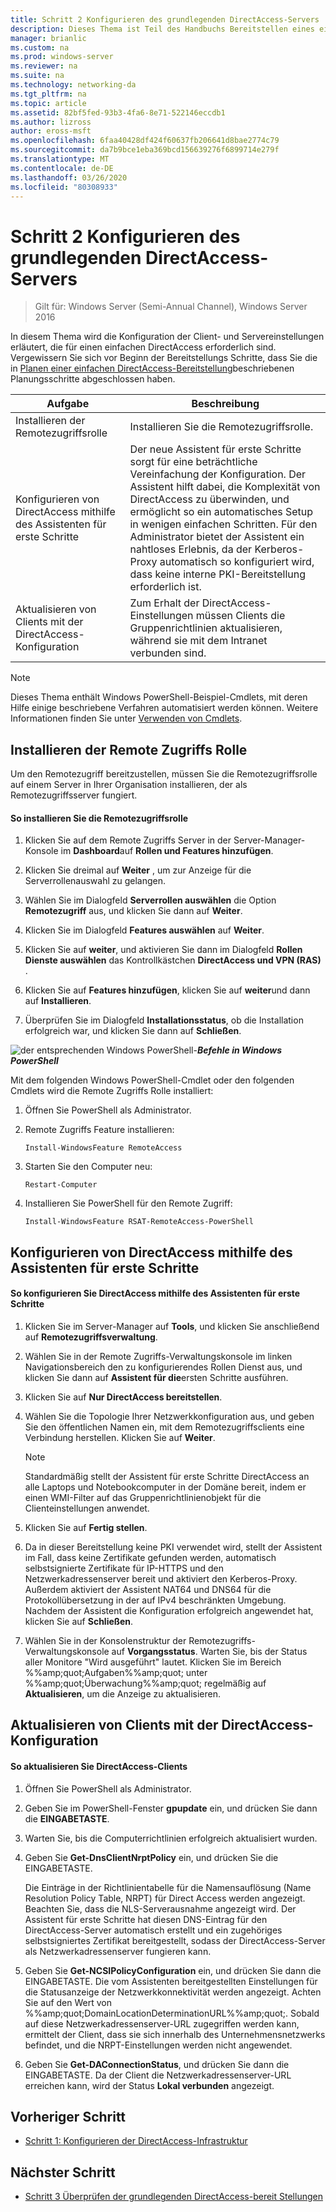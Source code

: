 ```yaml
---
title: Schritt 2 Konfigurieren des grundlegenden DirectAccess-Servers
description: Dieses Thema ist Teil des Handbuchs Bereitstellen eines einzelnen DirectAccess-Servers mit dem Assistenten für die ersten Schritte für Windows Server 2016
manager: brianlic
ms.custom: na
ms.prod: windows-server
ms.reviewer: na
ms.suite: na
ms.technology: networking-da
ms.tgt_pltfrm: na
ms.topic: article
ms.assetid: 82bf5fed-93b3-4fa6-8e71-522146eccdb1
ms.author: lizross
author: eross-msft
ms.openlocfilehash: 6faa40428df424f60637fb206641d8bae2774c79
ms.sourcegitcommit: da7b9bce1eba369bcd156639276f6899714e279f
ms.translationtype: MT
ms.contentlocale: de-DE
ms.lasthandoff: 03/26/2020
ms.locfileid: "80308933"
---
```

# <a name="step-2-configure-the-basic-directaccess-server"></a>Schritt 2 Konfigurieren des grundlegenden DirectAccess-Servers

>Gilt für: Windows Server (Semi-Annual Channel), Windows Server 2016

In diesem Thema wird die Konfiguration der Client- und Servereinstellungen erläutert, die für einen einfachen DirectAccess erforderlich sind. Vergewissern Sie sich vor Beginn der Bereitstellungs Schritte, dass Sie die in [Planen einer einfachen DirectAccess-Bereitstellung](Plan-a-Basic-DirectAccess-Deployment.md)beschriebenen Planungsschritte abgeschlossen haben.  
  
|Aufgabe|Beschreibung|  
|----|--------|  
|Installieren der Remotezugriffsrolle|Installieren Sie die Remotezugriffsrolle.|  
|Konfigurieren von DirectAccess mithilfe des Assistenten für erste Schritte|Der neue Assistent für erste Schritte sorgt für eine beträchtliche Vereinfachung der Konfiguration. Der Assistent hilft dabei, die Komplexität von DirectAccess zu überwinden, und ermöglicht so ein automatisches Setup in wenigen einfachen Schritten. Für den Administrator bietet der Assistent ein nahtloses Erlebnis, da der Kerberos-Proxy automatisch so konfiguriert wird, dass keine interne PKI-Bereitstellung erforderlich ist.|  
|Aktualisieren von Clients mit der DirectAccess-Konfiguration|Zum Erhalt der DirectAccess-Einstellungen müssen Clients die Gruppenrichtlinien aktualisieren, während sie mit dem Intranet verbunden sind.|  
  
> [!NOTE]  
> Dieses Thema enthält Windows PowerShell-Beispiel-Cmdlets, mit deren Hilfe einige beschriebene Verfahren automatisiert werden können. Weitere Informationen finden Sie unter [Verwenden von Cmdlets](https://go.microsoft.com/fwlink/p/?linkid=230693).  
  
## <a name="install-the-remote-access-role"></a><a name="BKMK_Role"></a>Installieren der Remote Zugriffs Rolle  
Um den Remotezugriff bereitzustellen, müssen Sie die Remotezugriffsrolle auf einem Server in Ihrer Organisation installieren, der als Remotezugriffsserver fungiert.  
  
#### <a name="to-install-the-remote-access-role"></a>So installieren Sie die Remotezugriffsrolle  
  
1.  Klicken Sie auf dem Remote Zugriffs Server in der Server-Manager-Konsole im **Dashboard**auf **Rollen und Features hinzufügen**.  
  
2.  Klicken Sie dreimal auf **Weiter** , um zur Anzeige für die Serverrollenauswahl zu gelangen.  
  
3.  Wählen Sie im Dialogfeld **Serverrollen auswählen** die Option **Remotezugriff** aus, und klicken Sie dann auf **Weiter**.  
  
4.  Klicken Sie im Dialogfeld **Features auswählen** auf **Weiter**.  
  
5.  Klicken Sie auf **weiter**, und aktivieren Sie dann im Dialogfeld **Rollen Dienste auswählen** das Kontrollkästchen **DirectAccess und VPN (RAS)** .  
  
6.  Klicken Sie auf **Features hinzufügen**, klicken Sie auf **weiter**und dann auf **Installieren**.  
  
7.  Überprüfen Sie im Dialogfeld **Installationsstatus**, ob die Installation erfolgreich war, und klicken Sie dann auf **Schließen**.  
  
![der entsprechenden Windows PowerShell-](../../../media/Step-2-Configure-the-DirectAccess-Server/PowerShellLogoSmall.gif)***<em>Befehle in Windows PowerShell</em>***  
  
Mit dem folgenden Windows PowerShell-Cmdlet oder den folgenden Cmdlets wird die Remote Zugriffs Rolle installiert: 

1. Öffnen Sie PowerShell als Administrator.

2. Remote Zugriffs Feature installieren:

   ```  
   Install-WindowsFeature RemoteAccess   
   ```  

3. Starten Sie den Computer neu:

   ```
   Restart-Computer
   ```
   
4. Installieren Sie PowerShell für den Remote Zugriff:

   ```
   Install-WindowsFeature RSAT-RemoteAccess-PowerShell
   ```



  
## <a name="configure-directaccess-with-the-getting-started-wizard"></a>Konfigurieren von DirectAccess mithilfe des Assistenten für erste Schritte  
  
#### <a name="to-configure-directaccess-using-the-getting-started-wizard"></a>So konfigurieren Sie DirectAccess mithilfe des Assistenten für erste Schritte  
  
1.  Klicken Sie im Server-Manager auf **Tools**, und klicken Sie anschließend auf **Remotezugriffsverwaltung**.  
  
2.  Wählen Sie in der Remote Zugriffs-Verwaltungskonsole im linken Navigationsbereich den zu konfigurierendes Rollen Dienst aus, und klicken Sie dann auf **Assistent für die**ersten Schritte ausführen.  
  
3.  Klicken Sie auf **Nur DirectAccess bereitstellen**.  
  
4.  Wählen Sie die Topologie Ihrer Netzwerkkonfiguration aus, und geben Sie den öffentlichen Namen ein, mit dem Remotezugriffsclients eine Verbindung herstellen. Klicken Sie auf **Weiter**.  
  
    > [!NOTE]  
    > Standardmäßig stellt der Assistent für erste Schritte DirectAccess an alle Laptops und Notebookcomputer in der Domäne bereit, indem er einen WMI-Filter auf das Gruppenrichtlinienobjekt für die Clienteinstellungen anwendet.  
  
5.  Klicken Sie auf **Fertig stellen**.  
  
6.  Da in dieser Bereitstellung keine PKI verwendet wird, stellt der Assistent im Fall, dass keine Zertifikate gefunden werden, automatisch selbstsignierte Zertifikate für IP-HTTPS und den Netzwerkadressenserver bereit und aktiviert den Kerberos-Proxy. Außerdem aktiviert der Assistent NAT64 und DNS64 für die Protokollübersetzung in der auf IPv4 beschränkten Umgebung. Nachdem der Assistent die Konfiguration erfolgreich angewendet hat, klicken Sie auf **Schließen**.  
  
7.  Wählen Sie in der Konsolenstruktur der Remotezugriffs-Verwaltungskonsole auf **Vorgangsstatus**. Warten Sie, bis der Status aller Monitore "Wird ausgeführt" lautet. Klicken Sie im Bereich %%amp;quot;Aufgaben%%amp;quot; unter %%amp;quot;Überwachung%%amp;quot; regelmäßig auf **Aktualisieren**, um die Anzeige zu aktualisieren.  
  
## <a name="update-clients-with-the-directaccess-configuration"></a>Aktualisieren von Clients mit der DirectAccess-Konfiguration  
  
#### <a name="to-update-directaccess-clients"></a>So aktualisieren Sie DirectAccess-Clients  
  
1.  Öffnen Sie PowerShell als Administrator.  
  
2.  Geben Sie im PowerShell-Fenster **gpupdate** ein, und drücken Sie dann die **EINGABETASTE**.  
  
3.  Warten Sie, bis die Computerrichtlinien erfolgreich aktualisiert wurden.  
  
4.  Geben Sie **Get-DnsClientNrptPolicy** ein, und drücken Sie die EINGABETASTE.  
  
    Die Einträge in der Richtlinientabelle für die Namensauflösung (Name Resolution Policy Table, NRPT) für Direct Access werden angezeigt. Beachten Sie, dass die NLS-Serverausnahme angezeigt wird. Der Assistent für erste Schritte hat diesen DNS-Eintrag für den DirectAccess-Server automatisch erstellt und ein zugehöriges selbstsigniertes Zertifikat bereitgestellt, sodass der DirectAccess-Server als Netzwerkadressenserver fungieren kann.  
  
5.  Geben Sie **Get-NCSIPolicyConfiguration** ein, und drücken Sie dann die EINGABETASTE. Die vom Assistenten bereitgestellten Einstellungen für die Statusanzeige der Netzwerkkonnektivität werden angezeigt. Achten Sie auf den Wert von %%amp;quot;DomainLocationDeterminationURL%%amp;quot;. Sobald auf diese Netzwerkadressenserver-URL zugegriffen werden kann, ermittelt der Client, dass sie sich innerhalb des Unternehmensnetzwerks befindet, und die NRPT-Einstellungen werden nicht angewendet.  
  
6.  Geben Sie **Get-DAConnectionStatus**, und drücken Sie dann die EINGABETASTE. Da der Client die Netzwerkadressenserver-URL erreichen kann, wird der Status **Lokal verbunden** angezeigt.  
  
## <a name="previous-step"></a><a name="BKMK_Links"></a>Vorheriger Schritt  
  
-   [Schritt 1: Konfigurieren der DirectAccess-Infrastruktur](Step-1-Configure-the-DirectAccess-Infrastructure.md)  
  
## <a name="next-step"></a>Nächster Schritt  
  
-   [Schritt 3 Überprüfen der grundlegenden DirectAccess-bereit Stellungen](da-basic-configure-s3-verify.md)  
  


